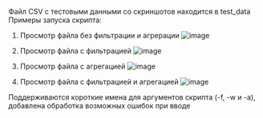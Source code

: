 Файл CSV с тестовыми данными со скриншотов находится в test_data
Примеры запуска скрипта:
1) Просмотр файла без фильтрации и агрерации
![image](https://github.com/user-attachments/assets/988957f9-b3d8-407c-82b1-a5644328b61c)

2) Просмотр файла с фильтрацией
![image](https://github.com/user-attachments/assets/b1203810-a140-4936-9394-f045e98891d3)

3) Просмотр файла с агрегацией
![image](https://github.com/user-attachments/assets/86a5b849-7fe9-47d7-a861-9fe4bbf41ab5)

4) Просмотр файла с фильтрацией и агрегацией
![image](https://github.com/user-attachments/assets/fd134222-5e95-49a6-8fcf-67a958bb2ca7)

Поддерживаются короткие имена для аргументов скрипта (-f, -w и -a), добавлена обработка возможных ошибок при вводе
